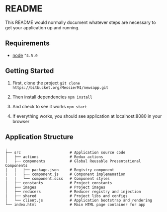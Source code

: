# README #

This README would normally document whatever steps are necessary to get your application up and running.

## Requirements
* [node](https://nodejs.org/) `^4.5.0`

## Getting Started

1. First, clone the project `git clone https://bitbucket.org/MessierM1/newsapp.git`

2. Then install dependencies `npm install`

3. And check to see it works `npm start`

4. If everything works, you should see application at localhost:8080 in your browser

## Application Structure
```
.
├── src                      # Application source code
│   ├── actions              # Redux actions
│   ├── components           # Global Reusable Presentational Components
|   |   ├── package.json     # Registry component
|   |   ├── component.js     # Component implemenation
|   |   └── component.scss   # Component styles
│   ├── constants            # Project constants
│   ├── images               # Project images
│   ├── reducers             # Reducer registry and injection
|   ├── shared               # Project libs and configs
│   └── client.js            # Application bootstrap and rendering
└── index.html               # Main HTML page container for app

```
